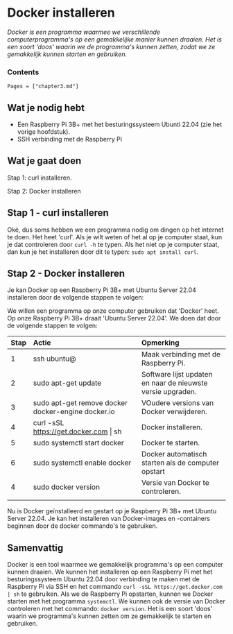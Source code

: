 # Docker installeren

*Docker is een programma waarmee we verschillende computerprogramma's op een gemakkelijke manier kunnen draaien. Het is een soort 'doos' waarin we de programma's kunnen zetten, zodat we ze gemakkelijk kunnen starten en gebruiken.*

### Contents

```@contents
Pages = ["chapter3.md"]
```

## Wat je nodig hebt

- Een Raspberry Pi 3B+ met het besturingssysteem Ubunti 22.04 (zie het vorige hoofdstuk).
- SSH verbinding met de Raspberry Pi

## Wat je gaat doen

Stap 1: curl installeren.

Stap 2: Docker installeren

## Stap 1 - curl installeren

Oké, dus soms hebben we een programma nodig om dingen op het internet te doen. Het heet 'curl'. Als je wilt weten of het al op je computer staat, kun je dat controleren door `curl -h` te typen. Als het niet op je computer staat, dan kun je het installeren door dit te typen: `sudo apt install curl`.

## Stap 2 - Docker installeren

Je kan Docker op een Raspberry Pi 3B+ met Ubuntu Server 22.04 installeren door de volgende stappen te volgen:

We willen een programma op onze computer gebruiken dat 'Docker' heet. Op onze Raspberry Pi 3B+ draait 'Ubuntu Server 22.04'. We doen dat door de volgende stappen te volgen:

|Stap        | Actie      | Opmerking |
|:---------- | :---------- |:---------- |
| 1 | ssh ubuntu@<ip-adres Raspberry pi> | Maak verbinding met de Raspberry Pi. |
| 2 | sudo apt-get update | Software lijst updaten en naar de nieuwste versie upgraden. |
| 3 | sudo apt-get remove docker docker-engine docker.io | VOudere versions van Docker verwijderen. |
| 4 | curl -sSL https://get.docker.com \| sh| Docker installeren. |
| 5 | sudo systemctl start docker | Docker te starten. |
| 6 | sudo systemctl enable docker | Docker automatisch starten als de computer opstart |
| 4 | sudo docker version | Versie van Docker te controleren. |
||

Nu is Docker geïnstalleerd en gestart op je Raspberry Pi 3B+ met Ubuntu Server 22.04. Je kan het installeren van Docker-images en -containers beginnen door de docker commando's te gebruiken.

## Samenvattig

Docker is een tool waarmee we gemakkelijk programma's op een computer kunnen draaien. We kunnen het installeren op een Raspberry Pi met het besturingssysteem Ubuntu 22.04 door verbinding te maken met de Raspberry Pi via SSH en het commando `curl -sSL https://get.docker.com | sh` te gebruiken. Als we de Raspberry Pi opstarten, kunnen we Docker starten met het programma `systemctl`. We kunnen ook de versie van Docker controleren met het commando: `docker version`. Het is een soort 'doos' waarin we programma's kunnen zetten om ze gemakkelijk te starten en gebruiken.